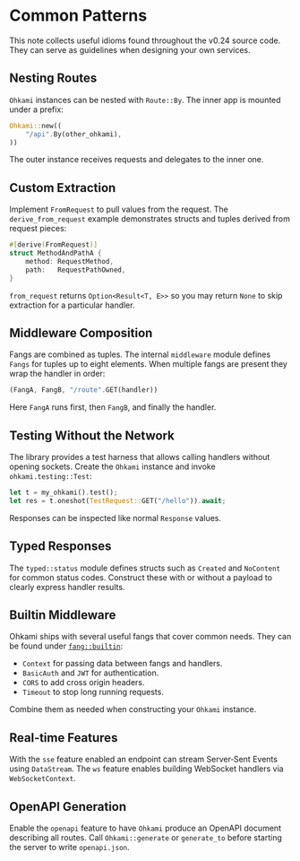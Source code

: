 # Common Patterns

This note collects useful idioms found throughout the v0.24 source
code.  They can serve as guidelines when designing your own services.

## Nesting Routes

`Ohkami` instances can be nested with `Route::By`.  The inner app is
mounted under a prefix:

```rust
Ohkami::new((
    "/api".By(other_ohkami),
))
```

The outer instance receives requests and delegates to the inner one.

## Custom Extraction

Implement `FromRequest` to pull values from the request.  The
`derive_from_request` example demonstrates structs and tuples derived
from request pieces:

```rust
#[derive(FromRequest)]
struct MethodAndPathA {
    method: RequestMethod,
    path:   RequestPathOwned,
}
```

`from_request` returns `Option<Result<T, E>>` so you may return `None`
to skip extraction for a particular handler.

## Middleware Composition

Fangs are combined as tuples.  The internal `middleware` module defines
`Fangs` for tuples up to eight elements.  When multiple fangs are
present they wrap the handler in order:

```rust
(FangA, FangB, "/route".GET(handler))
```

Here `FangA` runs first, then `FangB`, and finally the handler.

## Testing Without the Network

The library provides a test harness that allows calling handlers without
opening sockets.  Create the `Ohkami` instance and invoke
`ohkami.testing::Test`:

```rust
let t = my_ohkami().test();
let res = t.oneshot(TestRequest::GET("/hello")).await;
```

Responses can be inspected like normal `Response` values.

## Typed Responses

The `typed::status` module defines structs such as `Created` and
`NoContent` for common status codes.  Construct these with or without a
payload to clearly express handler results.

## Builtin Middleware

Ohkami ships with several useful fangs that cover common needs.  They can
be found under [`fang::builtin`](../ohkami-0.24/ohkami/src/fang/builtin):

- `Context` for passing data between fangs and handlers.
- `BasicAuth` and `JWT` for authentication.
- `CORS` to add cross origin headers.
- `Timeout` to stop long running requests.

Combine them as needed when constructing your `Ohkami` instance.

## Real‑time Features

With the `sse` feature enabled an endpoint can stream
Server‑Sent Events using `DataStream`.  The `ws` feature enables building
WebSocket handlers via `WebSocketContext`.

## OpenAPI Generation

Enable the `openapi` feature to have `Ohkami` produce an OpenAPI document
describing all routes.  Call `Ohkami::generate` or `generate_to` before
starting the server to write `openapi.json`.

